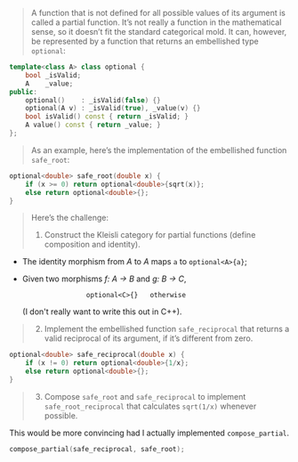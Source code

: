 > A function that is not defined for all possible values of its argument is called a partial function. It’s not really a function in the mathematical sense, so it doesn’t fit the standard categorical mold. It can, however, be represented by a function that returns an embellished type `optional`:

```c++
template<class A> class optional {
    bool _isValid;
    A    _value;
public:
    optional()    : _isValid(false) {}
    optional(A v) : _isValid(true), _value(v) {}
    bool isValid() const { return _isValid; }
    A value() const { return _value; }
};
```

> As an example, here’s the implementation of the embellished function `safe_root`:

```c++
optional<double> safe_root(double x) {
    if (x >= 0) return optional<double>{sqrt(x)};
    else return optional<double>{};
}
```

> Here’s the challenge:
> 1. Construct the Kleisli category for partial functions (define composition and identity).

* The identity morphism from _A_ to _A_ maps `a` to `optional<A>{a}`;
* Given two morphisms _f: A → B_ and _g: B → C_,
   ```(g ∘ f)(x) = g(y)            if f(x) = optional<B>{y}
                   optional<C>{}   otherwise
   ```
   
  (I don't really want to write this out in C++).

> 2. Implement the embellished function `safe_reciprocal` that returns a valid reciprocal of its argument, if it’s different from zero.

```c++
optional<double> safe_reciprocal(double x) {
    if (x != 0) return optional<double>{1/x};
    else return optional<double>{};
}
```

> 3. Compose `safe_root` and `safe_reciprocal` to implement `safe_root_reciprocal` that calculates `sqrt(1/x)` whenever possible.

This would be more convincing had I actually implemented `compose_partial`.

```c++
compose_partial(safe_reciprocal, safe_root);
```
